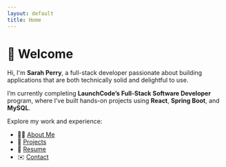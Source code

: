 ```yaml
---
layout: default
title: Home
---
```


# 👋 Welcome

Hi, I'm **Sarah Perry**, a full-stack developer passionate about building applications that are both technically solid and delightful to use.

I’m currently completing **LaunchCode’s Full-Stack Software Developer** program, where I’ve built hands-on projects using **React**, **Spring Boot**, and **MySQL**.

Explore my work and experience:

- 🧑‍💻 [About Me](/about)
- 🚀 [Projects](/projects)
- 📄 [Resume](/resume)
- ✉️ [Contact](/contact)
